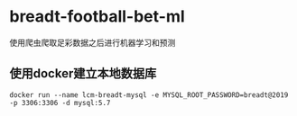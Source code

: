 # breadt-football-bet-ml

使用爬虫爬取足彩数据之后进行机器学习和预测


## 使用docker建立本地数据库

```shell
docker run --name lcm-breadt-mysql -e MYSQL_ROOT_PASSWORD=breadt@2019 -p 3306:3306 -d mysql:5.7
```